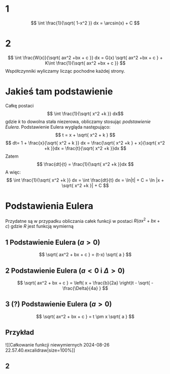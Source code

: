 
# 1
$$
\int \frac{1}{\sqrt{ 1-x^2 }} dx = \arcsin(x) + C
$$
# 2
$$
\int \frac{W(x)}{\sqrt{ ax^2 +bx + c }} dx = G(x) \sqrt{ ax^2 +bx + c } + K\int \frac{1}{\sqrt{ ax^2 +bx + c }}
$$
Współczynniki wyliczamy licząc pochodne każdej strony.
# Jakieś tam podstawienie
Całkę postaci 
$$ \int \frac{1}{\sqrt{ x^2 +k }} dx$$
gdzie $k$ to dowolna stała niezerowa, obliczamy stosując *podstawienie Eulera*.
Podstawienie Eulera wygląda następująco:
$$
t = x + \sqrt{ x^2 + k }
$$
$$
dt= 1 + \frac{x}{\sqrt{ x^2 + k }} dx = \frac{\sqrt{ x^2 +k } + x}{\sqrt{ x^2 +k }}dx = \frac{t}{\sqrt{ x^2 +k }}dx
$$
Zatem
$$
\frac{dt}{t} = \frac{1}{\sqrt{ x^2 +k }}dx
$$
A więc:
$$
\int \frac{1}{\sqrt{ x^2 +k }} dx = \int \frac{dt}{t} dx = \ln|t| + C = \ln |x + \sqrt{ x^2 +k }| + C
$$ 
# Podstawienia Eulera 
Przydatne są w przypadku obliczania całek funkcji w postaci $R(ax^2 + bx + c)$ gdzie $R$ jest funkcją wymierną
## 1 Podstawienie Eulera ($a > 0$)
$$
\sqrt{ ax^2 + bx + c } = (t-x) \sqrt{ a }
$$
## 2 Podstawienie Eulera ($a < 0$ i $\Delta > 0$)
$$
\sqrt{ ax^2 + bx + c } = \left( x + \frac{b}{2a} \right)t - \sqrt{ - \frac{\Delta}{4a} }
$$
## 3 (?) Podstawienie Eulera ($a > 0$)
$$
\sqrt{ ax^2 + bx + c  } = t \pm x \sqrt{  a }
$$
## Przykład
![[Całkowanie funkcji niewymiernych 2024-08-26 22.57.40.excalidraw|size=100%]]
## 2